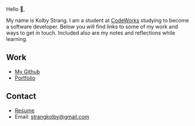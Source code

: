 Hello 👋, 

My name is Kolby Strang. I am a student at [CodeWorks](https://boisecodeworks.com) studying to become a software developer. Below you will find links to some of my work and ways to get in touch. Included also are my notes and reflections while learning. 

## Work

* [My Github](https://github.com/Kolby-Strang)
* [Portfolio](https://Kolby-Strang.github.io/)

## Contact

* [Resume](https://Kolby-Strang.github.io/resume)
* Email: strangkolby@gmail.com

